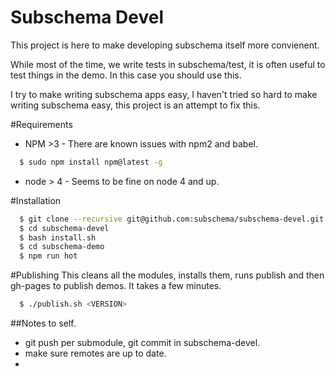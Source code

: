 Subschema Devel
===
This project is here to make developing subschema itself more convienent.   

While most of the time, we write tests in subschema/test, it is often useful
to test things in the demo.   In this case you should use this.

I try to make writing subschema apps easy, I haven't tried so hard to make
writing subschema easy, this project is an attempt to fix this.


#Requirements
* NPM >3 - There are known issues with npm2 and babel. 
```sh
  $ sudo npm install npm@latest -g
```
* node > 4 - Seems to be fine on node 4 and up.

#Installation
```sh
  $ git clone --recursive git@github.com:subschema/subschema-devel.git
  $ cd subschema-devel
  $ bash install.sh
  $ cd subschema-demo
  $ npm run hot
```

#Publishing
This cleans all the modules, installs them, runs publish and then gh-pages to publish
demos.  It takes a few minutes.  

```sh
  $ ./publish.sh <VERSION>

```

##Notes to self.
* git push per submodule, git commit in subschema-devel.
* make sure remotes are up to date.
* 